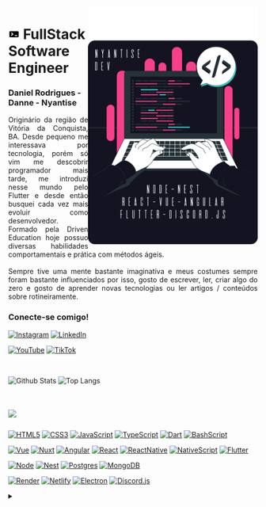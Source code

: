 <img align="right" alt="Developer vector created by storyset - www.freepik.com" height="480" src="https://raw.githubusercontent.com/Nyantise/Nyantise/main/assets/nyantise.svg">
<h1>
<img src="https://raw.githubusercontent.com/Nyantise/Nyantise/main/assets/dev_icon.png" width="23" height="20">
FullStack Software Engineer
</h1>
<h3>Daniel Rodrigues - Danne - Nyantise</h3>

<p align="justify">Originário da região de Vitória da Conquista, BA. Desde pequeno me interessava por tecnologia, porém só vim me descobrir programador mais tarde, me introduzi nesse mundo pelo Flutter e desde então busquei cada vez mais evoluir como desenvolvedor. Formado pela Driven Education hoje possuo diversas habilidades comportamentais e prática com métodos ágeis.
<br>
<br>
Sempre tive uma mente bastante imaginativa e meus costumes sempre foram bastante influenciados por isso, gosto de escrever, ler, criar algo do zero e gosto de aprender novas tecnologias ou ler artigos / conteúdos sobre rotineiramente.
</p>
<!--
[![Preview](https://img.shields.io/badge/Portfolio-000?style=for-the-badge&logo=github&logoColor=c41a7d)](https://elidianaandrade.github.io/)
[![GitHub Page](https://img.shields.io/badge/elidianaandrade.github.io-67136f?style=for-the-badge)](https://elidianaandrade.github.io/)
-->
<h3 align="left">Conecte-se comigo!</h3>

[![Instagram](https://img.shields.io/badge/-141321?style=for-the-badge&logo=instagram&logoColor=F7408A&color:FFF)](https://www.instagram.com/nyantise/)
[![LinkedIn](https://img.shields.io/badge/-Linkedin-141321?style=for-the-badge&logo=linkedin&logoColor=F7408A&color:FFF)](https://www.linkedin.com/in/nyantise/)

[![YouTube](https://img.shields.io/badge/-me_acompanhe_no_youtube-141321?style=for-the-badge&logo=youtube&logoColor=F7408A)](https://www.youtube.com/)
[![TikTok](https://img.shields.io/badge/-ou_no_TikTok-141321?style=for-the-badge&logo=tiktok&logoColor=F7408A)](https://www.tiktok.com/)

<br>

![Github Stats](https://github-readme-stats.vercel.app/api?username=Nyantise&count_private=true&show_icons=true&include_all_commits=true&theme=radical&border_radius=18)
![Top Langs](https://github-readme-stats.vercel.app/api/top-langs/?username=Nyantise&hide=TeX&layout=compact&theme=radical&border_radius=18)

<h1>
<img height="60px" src="https://img.shields.io/badge/-Minhas_stacks-fff?style=for-the-badge&logo=slickpic&logoColor=000000">
</h1>

[![HTML5](https://img.shields.io/badge/-HTML5-%23E44D27?style=for-the-badge&logo=html5&logoColor=ffffff)](https://developer.mozilla.org/pt-BR/docs/Web/HTML)
[![CSS3](https://img.shields.io/badge/-CSS3-%231572B6?style=for-the-badge&logo=css3)](https://developer.mozilla.org/pt-BR/docs/Web/CSS)
[![JavaScript](https://img.shields.io/badge/-JavaScript-F7DF1C?style=for-the-badge&logo=javascript&logoColor=000000)](https://developer.mozilla.org/pt-BR/docs/Web/JavaScript)
[![TypeScript](https://img.shields.io/badge/-TypeScript-007ACC?style=for-the-badge&logo=typescript&logoColor=white)](https://www.typescriptlang.org)
[![Dart](https://img.shields.io/badge/-Dart-2eb2ee?style=for-the-badge&logo=dart&logoColor=white)](https://dart.dev)
[![BashScript](https://img.shields.io/badge/-BashScript-4EAA25?style=for-the-badge&logo=gnubash&logoColor=white)](https://dart.dev)

[![Vue](https://img.shields.io/badge/-Vue.js-3fb27f?style=for-the-badge&logo=vuedotjs&logoColor=white)](https://vuejs.org)
[![Nuxt](https://img.shields.io/badge/-Nuxt.js-00be87?style=for-the-badge&logo=nuxtdotjs&logoColor=white)](https://nuxt.com)
[![Angular](https://img.shields.io/badge/-Angular-dd0031?style=for-the-badge&logo=angular&logoColor=white)](https://angular.io)
[![React](https://img.shields.io/badge/-React.js-5ed3f3?style=for-the-badge&logo=react&logoColor=black)](https://react.dev)
[![ReactNative](https://img.shields.io/badge/-React_Native-5ed3f3?style=for-the-badge&logo=react&logoColor=black)](https://reactnative.dev)
[![NativeScript](https://img.shields.io/badge/-NativeScript-65adf1?style=for-the-badge&logo=nativescript&logoColor=white)](https://nativescript.org)
[![Flutter](https://img.shields.io/badge/-Flutter-2eb2ee?style=for-the-badge&logo=flutter&logoColor=white)](https://flutter.dev)


[![Node](https://img.shields.io/badge/-Node.js-43853d?style=for-the-badge&logo=nodedotjs&logoColor=white)](https://nodejs.org)
[![Nest](https://img.shields.io/badge/-Nest.js-EA2845?style=for-the-badge&logo=nestjs&logoColor=white)](https://nestjs.com)
[![Postgres](https://img.shields.io/badge/-PostgreSQL-31648c?style=for-the-badge&logo=postgresql&logoColor=white)](https://www.postgresql.org)
[![MongoDB](https://img.shields.io/badge/-MongoDB-00d65c?style=for-the-badge&logo=mongodb&logoColor=white)](https://www.mongodb.com)

[![Render](https://img.shields.io/badge/-Render-57e6bf?style=for-the-badge&logo=render&logoColor=black)](https://render.com)
[![Netlify](https://img.shields.io/badge/-Netlify-05b7b4?style=for-the-badge&logo=netlify&logoColor=white)](https://www.netlify.com)
[![Electron](https://img.shields.io/badge/-Electron-2a2c3a?style=for-the-badge&logo=electron&logoColor=white)](https://www.electronjs.org)
[![Discord.js](https://img.shields.io/badge/-Discord.js-4e62f0?style=for-the-badge&logo=discord&logoColor=white)](https://discord.js.org)


<!-- forlater adition ## 𝗖𝘂𝗿𝗿𝗲𝗻𝘁𝗹𝘆 𝘄𝗼𝗿𝗸𝗶𝗻𝗴 𝗼𝗻

[![onetab.group](https://svg.bookmark.style/api?url=https://www.onetab.group&mode=light&style=horizontal)](https://onetab.group)
[![vue-command-palette](https://svg.bookmark.style/api?url=https://github.com/xiaoluoboding/vue-command-palette&mode=dark&style=horizontal)](https://github.com/xiaoluoboding/vue-command-palette)
[![vue-sonner](https://svg.bookmark.style/api?url=https://github.com/xiaoluoboding/vue-sonner&mode=light&style=horizontal)](https://github.com/xiaoluoboding/vue-sonner) -->

<details align="left">
  <summary></summary> 
 
  - Badges por <a href="https://shields.io/">shields.io</a><br>
  - GitHub Stats por <a href="https://github.com/anuraghazra/github-readme-stats">anuraghazra</a>
  - Ilustração por <a href="https://storyset.com/web">Storyset</a> e editado por mim
 
  <div align="right">Criado por <a href="https://github.com/Nyantise">Nyantise</a>,
  inspirado pelo README da <a href="https://github.com/elidianaandrade">EA</a>
  </div>

</details>
